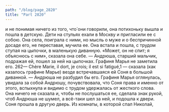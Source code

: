 ```yaml
---
path: "/blog/page_2820"
title: "Part 2820"
---
```


 и не понимая ничего из того, что̀ они говорили, она потихоньку вышла и пошла в детскую.
Дети на стульях ехали в Москву и пригласили ее с собою. Она села, поиграла с ними, но мысль о муже и о беспричинной досаде его, не переставая, мучила ее. Она встала и пошла, с трудом ступая на цыпочки, в маленькую диванную.
«Может, он не спит; я объяснюсь с ним», сказала она себе. — Андрюша, старший мальчик, подражая ей, пошел за ней на цыпочках. Графиня Марья не заметила его.
262— Chère Marie, il dort, je crois; il est si fatigué,1 — сказала (как казалось графине Марье) везде встречавшаяся ей Соня в большой диванной. — Андрюша не разбудил бы его.
Графиня Марья оглянулась, увидала за собой Андрюшу, почувствовала, что Соня права и именно от этого, вспыхнула и видимо с трудом удержалась от жесткого слова. Она ничего не сказала и, чтобы не послушаться ее, сделала знак рукой, чтоб Андрюша не шумел, а всё-таки шел за ней, и подошла к двери. Соня прошла в другую дверь. Из комнаты, в которой спал Николай,
